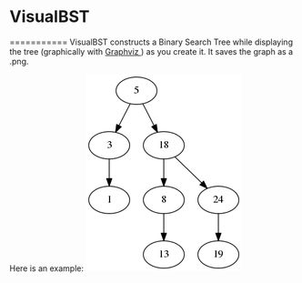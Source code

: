 # VisualBST
===========
VisualBST constructs a Binary Search Tree while displaying the tree
(graphically with <a href = "http://www.graphviz.org/"> Graphviz </a>) as you create it.
It saves the graph as a .png.

Here is an example:
<img src = "resources/out.png">
